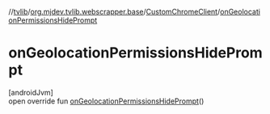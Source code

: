//[tvlib](../../../index.md)/[org.mjdev.tvlib.webscrapper.base](../index.md)/[CustomChromeClient](index.md)/[onGeolocationPermissionsHidePrompt](on-geolocation-permissions-hide-prompt.md)

# onGeolocationPermissionsHidePrompt

[androidJvm]\
open override fun [onGeolocationPermissionsHidePrompt](on-geolocation-permissions-hide-prompt.md)()
